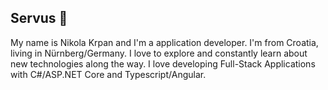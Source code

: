 ## Servus 👋
My name is Nikola Krpan and I'm a application developer. I'm from Croatia, living in Nürnberg/Germany. I love to explore and constantly learn about new technologies along the way.
I love developing Full-Stack Applications with C#/ASP.NET Core and Typescript/Angular.
<!--
**Vevaresta/Vevaresta** is a ✨ _special_ ✨ repository because its `README.md` (this file) appears on your GitHub profile.

- 🔭 I’m currently working on Angular 20 web application that lets users explore rich statistics from the English Premier League (EPL).
- 🌱 I’m currently learning Typescript and Angular Framework
- 📫 How to reach me: nikkola1337@gmail.com

-->

